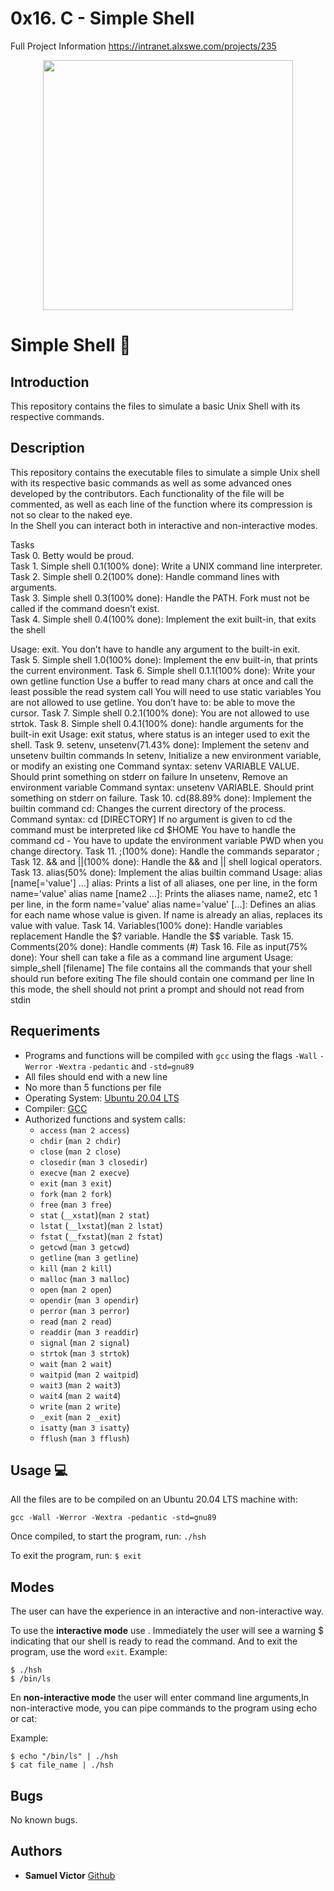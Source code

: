 # 0x16. C - Simple Shell
Full Project Information
https://intranet.alxswe.com/projects/235

<p align="center">
 <img src= "https://s3.eu-west-3.amazonaws.com/hbtn.intranet.project.files/holbertonschool-low_level_programming/235/shell.jpeg" width="400" height="400" />

# Simple Shell :robot:

## Introduction
This repository contains the files to simulate a basic Unix Shell with its respective commands.

## Description
This repository contains the executable files to simulate a simple Unix shell with its respective basic commands as well as some advanced ones developed by the contributors. Each functionality of the file will be commented, as well as each line of the function where its compression is not so clear to the naked eye. <br>
In the Shell you can interact both in interactive and non-interactive modes.


Tasks <br>
Task 0. Betty would be proud. <br>
Task 1. Simple shell 0.1(100% done): Write a UNIX command line interpreter. <br>
Task 2. Simple shell 0.2(100% done): Handle command lines with arguments. <br>
Task 3. Simple shell 0.3(100% done): Handle the PATH. Fork must not be called if the command doesn’t exist. <br>
Task 4. Simple shell 0.4(100% done): Implement the exit built-in, that exits the shell
<p>Usage: exit. You don’t have to handle any argument to the built-in exit. <br>
Task 5. Simple shell 1.0(100% done): Implement the env built-in, that prints the current environment. 
Task 6. Simple shell 0.1.1(100% done): Write your own getline function
                            Use a buffer to read many chars at once and call the least possible the read system call
                            You will need to use static variables
                            You are not allowed to use getline. You don’t have to: be able to move the cursor.
Task 7. Simple shell 0.2.1(100% done): You are not allowed to use strtok.
Task 8. Simple shell 0.4.1(100% done): handle arguments for the built-in exit
                            Usage: exit status, where status is an integer used to exit the shell.
Task 9. setenv, unsetenv(71.43% done): Implement the setenv and unsetenv builtin commands
                           In setenv, Initialize a new environment variable, or modify an existing one
                           Command syntax: setenv VARIABLE VALUE. Should print something on stderr on failure
                           In unsetenv, Remove an environment variable
                           Command syntax: unsetenv VARIABLE. Should print something on stderr on failure.
Task 10. cd(88.89% done): Implement the builtin command cd: Changes the current directory of the process.
                          Command syntax: cd [DIRECTORY]
                          If no argument is given to cd the command must be interpreted like cd $HOME
                          You have to handle the command cd -
                          You have to update the environment variable PWD when you change directory.
Task 11. ;(100% done): Handle the commands separator ;
Task 12. && and ||(100% done): Handle the && and || shell logical operators.
Task 13. alias(50% done): Implement the alias builtin command
                          Usage: alias [name[='value'] ...]
                          alias: Prints a list of all aliases, one per line, in the form name='value'
                          alias name [name2 ...]: Prints the aliases name, name2, etc 1 per line, in the form name='value'
                          alias name='value' [...]: Defines an alias for each name whose value is given. If name is already an alias,
                          replaces its value with value.
Task 14. Variables(100% done): Handle variables replacement
                               Handle the $? variable. Handle the $$ variable.
Task 15. Comments(20% done): Handle comments (#)
Task 16. File as input(75% done): Your shell can take a file as a command line argument
                                  Usage: simple_shell [filename]
                                  The file contains all the commands that your shell should run before exiting
                                  The file should contain one command per line
                                  In this mode, the shell should not print a prompt and should not read from stdin


## Requeriments

* Programs and functions will be compiled with ```gcc``` using the flags ```-Wall``` ```-Werror``` ```-Wextra``` ```-pedantic``` and ```-std=gnu89```
* All files should end with a new line
* No more than 5 functions per file
* Operating System: [Ubuntu 20.04 LTS](http://releases.ubuntu.com/20.04/)
* Compiler: [GCC](https://gcc.gnu.org)
* Authorized functions and system calls:
  * ```access``` (```man 2 access```)
  * ```chdir``` (```man 2 chdir```)
  * ```close``` (```man 2 close```)
  * ```closedir``` (```man 3 closedir```)
  * ```execve``` (```man 2 execve```)
  * ```exit``` (```man 3 exit```)
  * ```fork``` (```man 2 fork```)
  * ```free``` (```man 3 free```)
  * ```stat``` (```__xstat```)(```man 2 stat```)
  * ```lstat``` (```__lxstat```)(```man 2 lstat```)
  * ```fstat``` (```__fxstat```)(```man 2 fstat```)
  * ```getcwd``` (```man 3 getcwd```)
  * ```getline``` (```man 3 getline```)
  * ```kill``` (```man 2 kill```)
  * ```malloc``` (```man 3 malloc```)
  * ```open``` (```man 2 open```)
  * ```opendir``` (```man 3 opendir```)
  * ```perror``` (```man 3 perror```)
  * ```read``` (```man 2 read```)
  * ```readdir``` (```man 3 readdir```)
  * ```signal``` (```man 2 signal```)
  * ```strtok``` (```man 3 strtok```)
  * ```wait``` (```man 2 wait```)
  * ```waitpid``` (```man 2 waitpid```)
  * ```wait3``` (```man 2 wait3```)
  * ```wait4``` (```man 2 wait4```)
  * ```write``` (```man 2 write```)
  * ```_exit``` (```man 2 _exit```)
  * ```isatty``` (```man 3 isatty```)
  * ```fflush``` (```man 3 fflush```)


## Usage :computer:
All the files are to be compiled on an Ubuntu 20.04 LTS machine with:
```
gcc -Wall -Werror -Wextra -pedantic -std=gnu89
```

Once compiled, to start the program, run:
```./hsh```
  
To exit the program, run:
```$ exit```



## Modes
The user can have the experience in an interactive and non-interactive way.

To use the **interactive mode** use . Immediately the user will see a warning $ indicating that our shell is ready to read the command.
And to exit the program, use the word  ```exit```.
Example:
```
$ ./hsh
$ /bin/ls
```

En **non-interactive mode** the user will enter command line arguments,In non-interactive mode, you can pipe commands to the program using echo or cat:

Example:
```
$ echo "/bin/ls" | ./hsh
$ cat file_name | ./hsh
```

## Bugs
No known bugs.


## Authors
* **Samuel Victor** [Github](https://github.com/Derilee)
